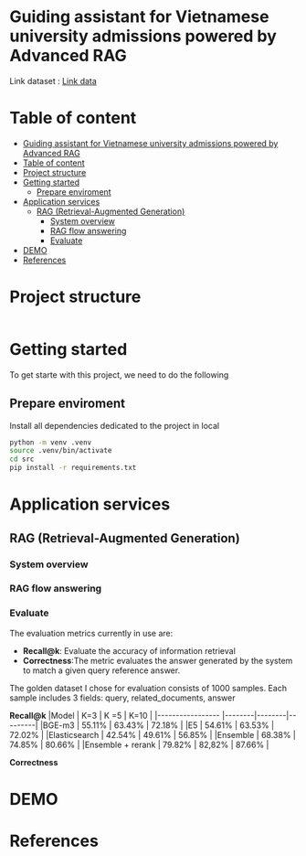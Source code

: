 # Guiding assistant for Vietnamese university admissions powered by Advanced RAG

Link dataset : [Link data](https://drive.google.com/drive/folders/1HyF8-EfL4w0G3spBbhcc0jTOqdc4XUhB)

# Table of content

<!--ts-->
- [Guiding assistant for Vietnamese university admissions powered by Advanced RAG](#guiding-assistant-for-vietnamese-university-admissions-powered-by-advanced-rag)
- [Table of content](#table-of-content)
- [Project structure](#project-structure)
- [Getting started](#getting-started)
  - [Prepare enviroment](#prepare-enviroment)
- [Application services](#application-services)
  - [RAG (Retrieval-Augmented Generation)](#rag-retrieval-augmented-generation)
    - [System overview](#system-overview)
    - [RAG flow answering](#rag-flow-answering)
    - [Evaluate](#evaluate)
- [DEMO](#demo)
- [References](#references)
<!--te-->

# Project structure
```bash

```
# Getting started

To get starte with this project, we need to do the following

## Prepare enviroment 
Install all dependencies dedicated to the project in local

```bash
python -m venv .venv
source .venv/bin/activate
cd src 
pip install -r requirements.txt
```

# Application services 

## RAG (Retrieval-Augmented Generation) 

### System overview


### RAG flow answering



### Evaluate 

The evaluation metrics currently in use are:

- **Recall@k**: Evaluate the accuracy of information retrieval
- **Correctness**:The metric evaluates the answer generated by the system to match a given query reference answer.

The golden dataset I chose for evaluation consists of 1000 samples. Each sample includes 3 fields: query, related_documents, answer


**Recall@k**
|Model               | K=3    | K =5   | K=10    |
|-----------------   |--------|--------|---------|
|BGE-m3              | 55.11% | 63.43% | 72.18%  |
|E5                  | 54.61% | 63.53% | 72.02%  |
|Elasticsearch       | 42.54% | 49.61% | 56.85%  |
|Ensemble            | 68.38% | 74.85% | 80.66%  |
|Ensemble + rerank   | 79.82% | 82,82% | 87.66%  |

**Correctness**



# DEMO       


# References